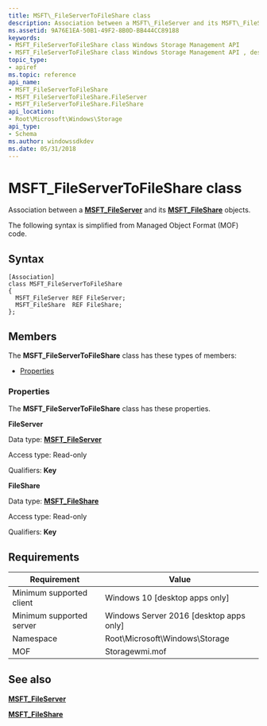 ```yaml
---
title: MSFT\_FileServerToFileShare class
description: Association between a MSFT\_FileServer and its MSFT\_FileShare objects.
ms.assetid: 9A76E1EA-50B1-49F2-8B0D-BB444CC89188
keywords:
- MSFT_FileServerToFileShare class Windows Storage Management API
- MSFT_FileServerToFileShare class Windows Storage Management API , described
topic_type:
- apiref
ms.topic: reference
api_name:
- MSFT_FileServerToFileShare
- MSFT_FileServerToFileShare.FileServer
- MSFT_FileServerToFileShare.FileShare
api_location:
- Root\Microsoft\Windows\Storage
api_type:
- Schema
ms.author: windowssdkdev
ms.date: 05/31/2018
---
```


# MSFT\_FileServerToFileShare class

Association between a [**MSFT\_FileServer**](msft-fileserver.md) and its [**MSFT\_FileShare**](msft-fileshare.md) objects.

The following syntax is simplified from Managed Object Format (MOF) code.

## Syntax

``` syntax
[Association]
class MSFT_FileServerToFileShare
{
  MSFT_FileServer REF FileServer;
  MSFT_FileShare  REF FileShare;
};
```

## Members

The **MSFT\_FileServerToFileShare** class has these types of members:

-   [Properties](#properties)

### Properties

The **MSFT\_FileServerToFileShare** class has these properties.

 

**FileServer**
   

Data type: **[**MSFT\_FileServer**](msft-fileserver.md)**
 

Access type: Read-only
 

Qualifiers: **Key**
 

 

**FileShare**
   

Data type: **[**MSFT\_FileShare**](msft-fileshare.md)**
 

Access type: Read-only
 

Qualifiers: **Key**
 

 

## Requirements



| Requirement | Value |
|-------------------------------------|-------------------------------------------------------------------------------------------|
| Minimum supported client | Windows 10 \[desktop apps only\]                                               |
| Minimum supported server | Windows Server 2016 \[desktop apps only\]                                      |
| Namespace                | Root\\Microsoft\\Windows\\Storage                                              |
| MOF                      |  Storagewmi.mof  |



## See also

 

[**MSFT\_FileServer**](msft-fileserver.md)
 

[**MSFT\_FileShare**](msft-fileshare.md)
 

 

 





